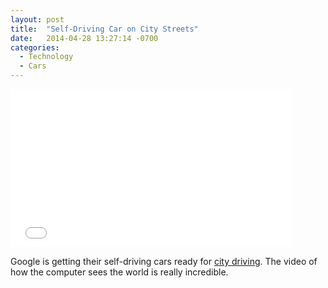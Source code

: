 ```yaml
---
layout: post
title:  "Self-Driving Car on City Streets"
date:   2014-04-28 13:27:14 -0700
categories:
  - Technology
  - Cars
---
```


<iframe class="embedly-embed" src="//cdn.embedly.com/widgets/media.html?src=https%3A%2F%2Fwww.youtube.com%2Fembed%2Fdk3oc1Hr62g%3Ffeature%3Doembed&url=https%3A%2F%2Fwww.youtube.com%2Fwatch%3Fv%3Ddk3oc1Hr62g&image=https%3A%2F%2Fi.ytimg.com%2Fvi%2Fdk3oc1Hr62g%2Fhqdefault.jpg&key=d815972c91e546edb5d2d02e509f8b1c&type=text%2Fhtml&schema=youtube" width="450" height="253" scrolling="no" frameborder="0" allowfullscreen></iframe>

Google is getting their self-driving cars ready for  [city driving](http://googleblog.blogspot.com/2014/04/the-latest-chapter-for-self-driving-car.html?m=1). The video of how the computer sees the world is really incredible.
